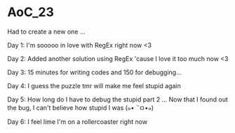 # AoC_23
Had to create a new one ...

Day 1: I'm sooooo in love with RegEx right now <3

Day 2: Added another solution using RegEx 'cause I love it too much now <3

Day 3: 15 minutes for writing codes and 150 for debugging...

Day 4: I guess the puzzle tmr will make me feel stupid again

Day 5: How long do I have to debug the stupid part 2 ...
        Now that I found out the bug, I can't believe how stupid I was (๑•ૅㅁ•๑)

Day 6: I feel lime I'm on a rollercoaster right now